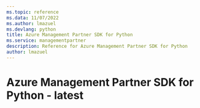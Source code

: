 ```yaml
---
ms.topic: reference
ms.data: 11/07/2022
ms.author: lmazuel
ms.devlang: python
title: Azure Management Partner SDK for Python
ms.service: managementpartner
description: Reference for Azure Management Partner SDK for Python
author: lmazuel
---
```

# Azure Management Partner SDK for Python - latest